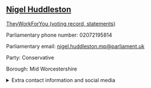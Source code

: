## <a href="https://members.parliament.uk/member/4407/contact">Nigel Huddleston</a>

<a href="https://www.theyworkforyou.com/mp/25381/nigel_huddleston/mid_worcestershire">TheyWorkForYou (voting record, statements)</a> 

Parliamentary phone number: 02072195814 

Parliamentary email: nigel.huddleston.mp@parliament.uk 

Party: Conservative 

Borough: Mid Worcestershire 

<details><summary>Extra contact information and social media</summary> 
<li>Website: http://www.nigelhuddleston.com/</li>
<li>Twitter: https://twitter.com/huddlestonnigel</li>
<li>Constituency office phone number:</li>
<li>Constituency office email:</li>
<li>Facebook:</li>
<li>Instagram:</li>
<li>Youtube:</li>
<li>Linkedin:</li>
<li>Government department phone number:</li>
<li>Government department email:</li>
<li>Threads:</li>
<li>Party office phone number:</li>
<li>Party office email:</li>
<li>Tiktok:</li>
</details>